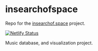 # insearchofspace
Repo for the [insearchof.space](https://insearchof.space) project.

[![Netlify Status](https://api.netlify.com/api/v1/badges/594e59c1-ed8c-4d29-ba30-8589202354c7/deploy-status)](https://app.netlify.com/sites/hardcore-mccarthy-aec14b/deploys)

Music database, and visualization project.
